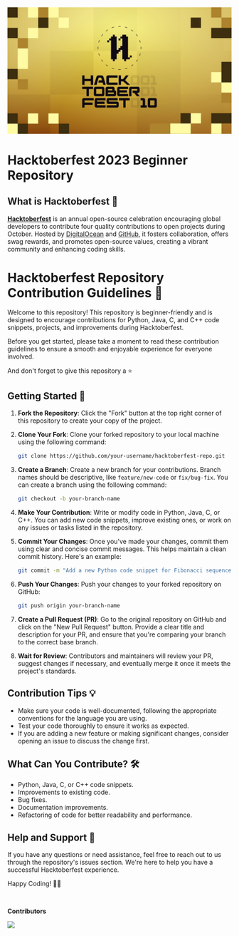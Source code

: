 


<img src="Images/hacktoberfest2023.png">

# Hacktoberfest 2023 Beginner Repository  

## What is Hacktoberfest 🎉

**[Hacktoberfest](https://hacktoberfest.com/)** is an annual open-source celebration encouraging global developers to contribute four quality contributions to open projects during October. Hosted by [DigitalOcean](https://www.digitalocean.com/blog/ten-years-hacktoberfest) and [GitHub](https://github.com/topics/hacktoberfest-2023), it fosters collaboration, offers swag rewards, and promotes open-source values, creating a vibrant community and enhancing coding skills.

# Hacktoberfest Repository Contribution Guidelines 🚀

Welcome to this repository! This repository is beginner-friendly and is designed to encourage contributions for Python, Java, C, and C++ code snippets, projects, and improvements during Hacktoberfest.

Before you get started, please take a moment to read these contribution guidelines to ensure a smooth and enjoyable experience for everyone involved.

And don't forget to give this repository a ⭐

## Getting Started 🚀

1. **Fork the Repository**: Click the "Fork" button at the top right corner of this repository to create your copy of the project.

2. **Clone Your Fork**: Clone your forked repository to your local machine using the following command:

   ```bash
   git clone https://github.com/your-username/hacktoberfest-repo.git
   ```

3. **Create a Branch**: Create a new branch for your contributions. Branch names should be descriptive, like `feature/new-code` or `fix/bug-fix`. You can create a branch using the following command:

   ```bash
   git checkout -b your-branch-name
   ```

4. **Make Your Contribution**: Write or modify code in Python, Java, C, or C++. You can add new code snippets, improve existing ones, or work on any issues or tasks listed in the repository.

5. **Commit Your Changes**: Once you've made your changes, commit them using clear and concise commit messages. This helps maintain a clean commit history. Here's an example:

   ```bash
   git commit -m "Add a new Python code snippet for Fibonacci sequence" 🐍
   ```

6. **Push Your Changes**: Push your changes to your forked repository on GitHub:

   ```bash
   git push origin your-branch-name
   ```

7. **Create a Pull Request (PR)**: Go to the original repository on GitHub and click on the "New Pull Request" button. Provide a clear title and description for your PR, and ensure that you're comparing your branch to the correct base branch.

8. **Wait for Review**: Contributors and maintainers will review your PR, suggest changes if necessary, and eventually merge it once it meets the project's standards.

## Contribution Tips 💡

- Make sure your code is well-documented, following the appropriate conventions for the language you are using.
- Test your code thoroughly to ensure it works as expected.
- If you are adding a new feature or making significant changes, consider opening an issue to discuss the change first.

## What Can You Contribute? 🛠️

- Python, Java, C, or C++ code snippets.
- Improvements to existing code.
- Bug fixes.
- Documentation improvements.
- Refactoring of code for better readability and performance.

## Help and Support 🤝

If you have any questions or need assistance, feel free to reach out to us through the repository's issues section. We're here to help you have a successful Hacktoberfest experience.

Happy Coding! 🚀✨

<br>

**Contributors**

<a href="https://github.com/Itsaakif/code-practice/graphs/contributors">
  <img src="https://contrib.rocks/image?repo=Itsaakif/code-practice" />
</a>